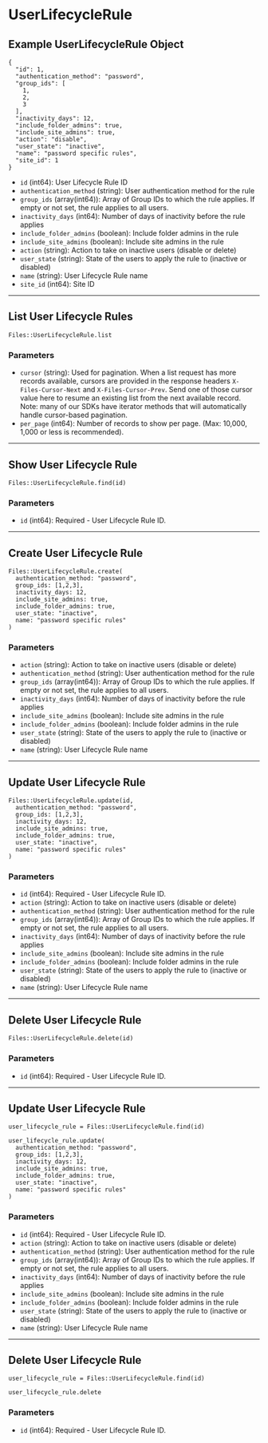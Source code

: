 # UserLifecycleRule

## Example UserLifecycleRule Object

```
{
  "id": 1,
  "authentication_method": "password",
  "group_ids": [
    1,
    2,
    3
  ],
  "inactivity_days": 12,
  "include_folder_admins": true,
  "include_site_admins": true,
  "action": "disable",
  "user_state": "inactive",
  "name": "password specific rules",
  "site_id": 1
}
```

* `id` (int64): User Lifecycle Rule ID
* `authentication_method` (string): User authentication method for the rule
* `group_ids` (array(int64)): Array of Group IDs to which the rule applies. If empty or not set, the rule applies to all users.
* `inactivity_days` (int64): Number of days of inactivity before the rule applies
* `include_folder_admins` (boolean): Include folder admins in the rule
* `include_site_admins` (boolean): Include site admins in the rule
* `action` (string): Action to take on inactive users (disable or delete)
* `user_state` (string): State of the users to apply the rule to (inactive or disabled)
* `name` (string): User Lifecycle Rule name
* `site_id` (int64): Site ID


---

## List User Lifecycle Rules

```
Files::UserLifecycleRule.list
```

### Parameters

* `cursor` (string): Used for pagination.  When a list request has more records available, cursors are provided in the response headers `X-Files-Cursor-Next` and `X-Files-Cursor-Prev`.  Send one of those cursor value here to resume an existing list from the next available record.  Note: many of our SDKs have iterator methods that will automatically handle cursor-based pagination.
* `per_page` (int64): Number of records to show per page.  (Max: 10,000, 1,000 or less is recommended).


---

## Show User Lifecycle Rule

```
Files::UserLifecycleRule.find(id)
```

### Parameters

* `id` (int64): Required - User Lifecycle Rule ID.


---

## Create User Lifecycle Rule

```
Files::UserLifecycleRule.create(
  authentication_method: "password", 
  group_ids: [1,2,3], 
  inactivity_days: 12, 
  include_site_admins: true, 
  include_folder_admins: true, 
  user_state: "inactive", 
  name: "password specific rules"
)
```

### Parameters

* `action` (string): Action to take on inactive users (disable or delete)
* `authentication_method` (string): User authentication method for the rule
* `group_ids` (array(int64)): Array of Group IDs to which the rule applies. If empty or not set, the rule applies to all users.
* `inactivity_days` (int64): Number of days of inactivity before the rule applies
* `include_site_admins` (boolean): Include site admins in the rule
* `include_folder_admins` (boolean): Include folder admins in the rule
* `user_state` (string): State of the users to apply the rule to (inactive or disabled)
* `name` (string): User Lifecycle Rule name


---

## Update User Lifecycle Rule

```
Files::UserLifecycleRule.update(id, 
  authentication_method: "password", 
  group_ids: [1,2,3], 
  inactivity_days: 12, 
  include_site_admins: true, 
  include_folder_admins: true, 
  user_state: "inactive", 
  name: "password specific rules"
)
```

### Parameters

* `id` (int64): Required - User Lifecycle Rule ID.
* `action` (string): Action to take on inactive users (disable or delete)
* `authentication_method` (string): User authentication method for the rule
* `group_ids` (array(int64)): Array of Group IDs to which the rule applies. If empty or not set, the rule applies to all users.
* `inactivity_days` (int64): Number of days of inactivity before the rule applies
* `include_site_admins` (boolean): Include site admins in the rule
* `include_folder_admins` (boolean): Include folder admins in the rule
* `user_state` (string): State of the users to apply the rule to (inactive or disabled)
* `name` (string): User Lifecycle Rule name


---

## Delete User Lifecycle Rule

```
Files::UserLifecycleRule.delete(id)
```

### Parameters

* `id` (int64): Required - User Lifecycle Rule ID.


---

## Update User Lifecycle Rule

```
user_lifecycle_rule = Files::UserLifecycleRule.find(id)

user_lifecycle_rule.update(
  authentication_method: "password",
  group_ids: [1,2,3],
  inactivity_days: 12,
  include_site_admins: true,
  include_folder_admins: true,
  user_state: "inactive",
  name: "password specific rules"
)
```

### Parameters

* `id` (int64): Required - User Lifecycle Rule ID.
* `action` (string): Action to take on inactive users (disable or delete)
* `authentication_method` (string): User authentication method for the rule
* `group_ids` (array(int64)): Array of Group IDs to which the rule applies. If empty or not set, the rule applies to all users.
* `inactivity_days` (int64): Number of days of inactivity before the rule applies
* `include_site_admins` (boolean): Include site admins in the rule
* `include_folder_admins` (boolean): Include folder admins in the rule
* `user_state` (string): State of the users to apply the rule to (inactive or disabled)
* `name` (string): User Lifecycle Rule name


---

## Delete User Lifecycle Rule

```
user_lifecycle_rule = Files::UserLifecycleRule.find(id)

user_lifecycle_rule.delete
```

### Parameters

* `id` (int64): Required - User Lifecycle Rule ID.
